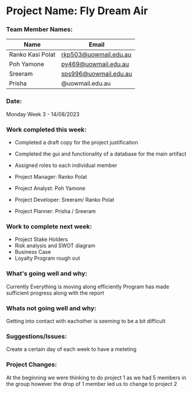 # Project Name: Fly Dream Air

### Team Member Names:
|     Name      |     Email     | 
| ------------- | ------------- |
| Ranko Kasi Polat  |rkp503@uowmail.edu.au  |
| Poh Yamone        | py469@uowmail.edu.au  |
| Sreeram           | sps996@uowmail.edu.au  |
| Prisha            | @uowmail.edu.au|

### Date: 
Monday Week 3 - 14/08/2023

### Work completed this week:

- Completed a draft copy for the project justification
- Completed the gui and functionality of a database for the main artifact 
- Assigned roles to each individual member

- Project Manager: Ranko Polat
- Project Analyst: Poh Yamone 
- Project Developer:  Sreeram/ Ranko Polat
- Project Planner: Prisha / Sreeram


### Work to complete next week:

- Project Stake Holders
- Risk analysis and SWOT diagram
- Business Case
- Loyalty Program rough out

### What's going well and why:

Currently Everything is moving along efficiently 
Program has made sufficient progress along with the report

### Whats not going well and why:

Getting into contact with eachother is seeming to be a bit difficult

### Suggestions/Issues:

Create a certain day of each week to have a meteting

### Project Changes:

At the beginning we were thinking to do project 1 as we had 5 members in the group however the drop of 1
member led us to change to project 2
